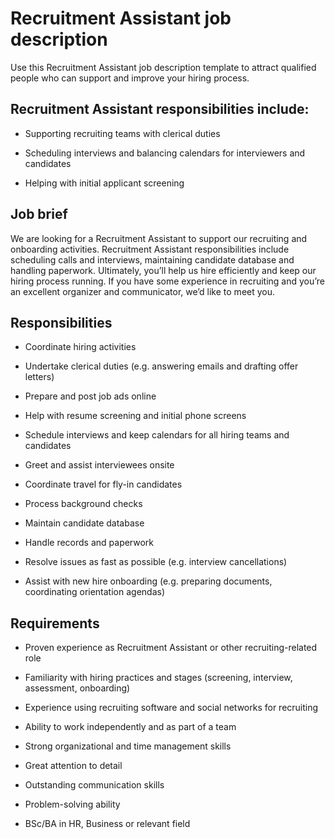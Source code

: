# Recruitment Assistant job description
Use this Recruitment Assistant job description template to attract qualified people who can support and improve your hiring process.


## Recruitment Assistant responsibilities include:
* Supporting recruiting teams with clerical duties

* Scheduling interviews and balancing calendars for interviewers and candidates

* Helping with initial applicant screening



## Job brief

We are looking for a Recruitment Assistant to support our recruiting and onboarding activities.
Recruitment Assistant responsibilities include scheduling calls and interviews, maintaining candidate database and handling paperwork. Ultimately, you’ll help us hire efficiently and keep our hiring process running.
If you have some experience in recruiting and you’re an excellent organizer and communicator, we’d like to meet you.


## Responsibilities

* Coordinate hiring activities

* Undertake clerical duties (e.g. answering emails and drafting offer letters)

* Prepare and post job ads online

* Help with resume screening and initial phone screens

* Schedule interviews and keep calendars for all hiring teams and candidates

* Greet and assist interviewees onsite

* Coordinate travel for fly-in candidates

* Process background checks

* Maintain candidate database

* Handle records and paperwork

* Resolve issues as fast as possible (e.g. interview cancellations)

* Assist with new hire onboarding (e.g. preparing documents, coordinating orientation agendas)


## Requirements

* Proven experience as Recruitment Assistant or other recruiting-related role

* Familiarity with hiring practices and stages (screening, interview, assessment, onboarding)

* Experience using recruiting software and social networks for recruiting

* Ability to work independently and as part of a team

* Strong organizational and time management skills

* Great attention to detail

* Outstanding communication skills

* Problem-solving ability

* BSc/BA in HR, Business or relevant field
